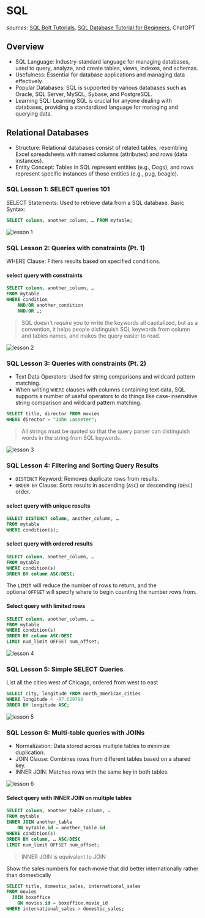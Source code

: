 # SQL

*sources*: [SQL Bolt Tutorials](https://sqlbolt.com/), [SQL Database Tutorial for Beginners](https://www.computer-pdf.com/3-sql-database-tutorial-for-beginners), ChatGPT

## Overview

- SQL Language: Industry-standard language for managing databases, used to query, analyze, and create tables, views, indexes, and schemas.
- Usefulness: Essential for database applications and managing data effectively.
- Popular Databases: SQL is supported by various databases such as Oracle, SQL Server, MySQL, Sybase, and PostgreSQL.
- Learning SQL: Learning SQL is crucial for anyone dealing with databases, providing a standardized language for managing and querying data.

## Relational Databases

- Structure: Relational databases consist of related tables, resembling Excel spreadsheets with named columns (attributes) and rows (data instances).
- Entity Concept: Tables in SQL represent entities (e.g., Dogs), and rows represent specific instances of those entities (e.g., pug, beagle).

### SQL Lesson 1: SELECT queries 101

SELECT Statements: Used to retrieve data from a SQL database.
Basic Syntax:

```sql
SELECT column, another_column, … FROM mytable;
```

![lesson 1](img/sql-01.png)

### SQL Lesson 2: Queries with constraints (Pt. 1)

WHERE Clause: Filters results based on specified conditions.

#### select query with constraints

```sql
SELECT column, another_column, …
FROM mytable
WHERE condition
    AND/OR another_condition
    AND/OR …;
```

> SQL doesn't _require_ you to write the keywords all capitalized, but as a convention, it helps people distinguish SQL keywords from column and tables names, and makes the query easier to read.

![lesson 2](img/sql-02.png)

### SQL Lesson 3: Queries with constraints (Pt. 2)

- Text Data Operators: Used for string comparisons and wildcard pattern matching.
- When writing `WHERE` clauses with columns containing text data, SQL supports a number of useful operators to do things like case-insensitive string comparison and wildcard pattern matching.

```sql
SELECT title, director FROM movies 
WHERE director = "John Lasseter";
```

> All strings must be quoted so that the query parser can distinguish words in the string from SQL keywords.

![lesson 3](img/sql-03.png)

### SQL Lesson 4: Filtering and Sorting Query Results

- `DISTINCT` Keyword: Removes duplicate rows from results.
- `ORDER BY` Clause: Sorts results in ascending (`ASC`) or descending (`DESC`) order.

#### select query with unique results

```sql
SELECT DISTINCT column, another_column, …
FROM mytable
WHERE condition(s);
```

#### select query with ordered results

```sql
SELECT column, another_column, …
FROM mytable
WHERE condition(s)
ORDER BY column ASC/DESC;
```

The `LIMIT` will reduce the number of rows to return, and the optional `OFFSET` will specify where to begin counting the number rows from.

#### Select query with limited rows

```sql
SELECT column, another_column, …
FROM mytable
WHERE condition(s)
ORDER BY column ASC/DESC
LIMIT num_limit OFFSET num_offset;
```

![lesson 4](img/sql-04.png)

### SQL Lesson 5: Simple SELECT Queries

List all the cities west of Chicago, ordered from west to east

```sql
SELECT city, longitude FROM north_american_cities
WHERE longitude < -87.629798
ORDER BY longitude ASC;
```
![lesson 5](img/sql-05.png)

### SQL Lesson 6: Multi-table queries with JOINs

- Normalization: Data stored across multiple tables to minimize duplication.
- JOIN Clause: Combines rows from different tables based on a shared key.
- INNER JOIN: Matches rows with the same key in both tables.

![lesson 6](img/sql-06.png)

#### Select query with INNER JOIN on multiple tables

```sql
SELECT column, another_table_column, …
FROM mytable
INNER JOIN another_table 
    ON mytable.id = another_table.id
WHERE condition(s)
ORDER BY column, … ASC/DESC
LIMIT num_limit OFFSET num_offset;
```

> INNER JOIN is equivalent to JOIN

Show the sales numbers for each movie that did better internationally rather than domestically

```sql
SELECT title, domestic_sales, international_sales
FROM movies
  JOIN boxoffice
    ON movies.id = boxoffice.movie_id
WHERE international_sales > domestic_sales;
```
